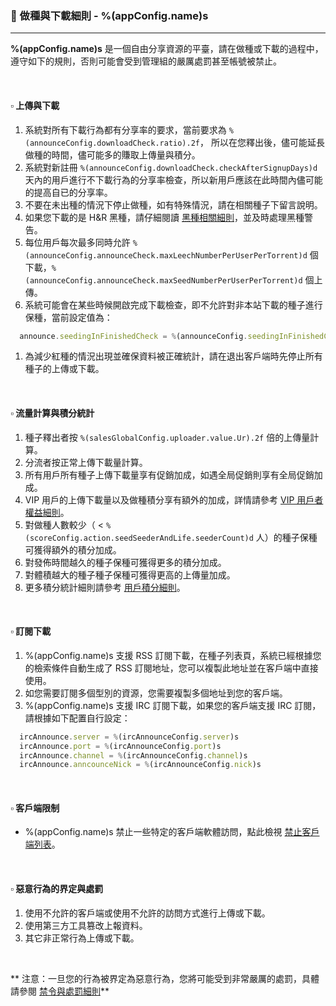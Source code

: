 ### :orange_book: 做種與下載細則 - %(appConfig.name)s
---
**%(appConfig.name)s** 是一個自由分享資源的平臺，請在做種或下載的過程中，遵守如下的規則，否則可能會受到管理組的嚴厲處罰甚至帳號被禁止。

&emsp;

#### :white_small_square: 上傳與下載

1. 系統對所有下載行為都有分享率的要求，當前要求為 `%(announceConfig.downloadCheck.ratio).2f`， 所以在您釋出後，儘可能延長做種的時間，儘可能多的賺取上傳量與積分。
1. 系統對新註冊 `%(announceConfig.downloadCheck.checkAfterSignupDays)d` 天內的用戶進行不下載行為的分享率檢查，所以新用戶應該在此時間內儘可能的提高自已的分享率。
1. 不要在未出種的情況下停止做種，如有特殊情況，請在相關種子下留言說明。
1. 如果您下載的是 H&R 黑種，請仔細閱讀 [黑種相關細則](/about/manual/hnrRules)，並及時處理黑種警告。
1. 每位用戶每次最多同時允許 `%(announceConfig.announceCheck.maxLeechNumberPerUserPerTorrent)d` 個下載，`%(announceConfig.announceCheck.maxSeedNumberPerUserPerTorrent)d` 個上傳。
1. 系統可能會在某些時候開啟完成下載檢查，即不允許對非本站下載的種子進行保種，當前設定值為：
```javascript
  announce.seedingInFinishedCheck = %(announceConfig.seedingInFinishedCheck)s
```
1. 為減少紅種的情況出現並確保資料被正確統計，請在退出客戶端時先停止所有種子的上傳或下載。

&emsp;

#### :white_small_square: 流量計算與積分統計

1. 種子釋出者按 `%(salesGlobalConfig.uploader.value.Ur).2f` 倍的上傳量計算。
1. 分流者按正常上傳下載量計算。
1. 所有用戶所有種子上傳下載量享有促銷加成，如遇全局促銷則享有全局促銷加成。
1. VIP 用戶的上傳下載量以及做種積分享有額外的加成，詳情請參考 [VIP 用戶者權益細則](/about/manual/vipRules)。
1. 對做種人數較少（ < `%(scoreConfig.action.seedSeederAndLife.seederCount)d` 人）的種子保種可獲得額外的積分加成。
1. 對發佈時間越久的種子保種可獲得更多的積分加成。
1. 對體積越大的種子種子保種可獲得更高的上傳量加成。
1. 更多積分統計細則請參考 [用戶積分細則](/about/manual/scoreRules)。

&emsp;

#### :white_small_square: 訂閱下載

1. %(appConfig.name)s 支援 RSS 訂閱下載，在種子列表頁，系統已經根據您的檢索條件自動生成了 RSS 訂閱地址，您可以複製此地址並在客戶端中直接使用。
1. 如您需要訂閱多個型別的資源，您需要複製多個地址到您的客戶端。
1. %(appConfig.name)s 支援 IRC 訂閱下載，如果您的客戶端支援 IRC 訂閱，請根據如下配置自行設定：
```javascript
  ircAnnounce.server = %(ircAnnounceConfig.server)s
  ircAnnounce.port = %(ircAnnounceConfig.port)s
  ircAnnounce.channel = %(ircAnnounceConfig.channel)s
  ircAnnounce.anncounceNick = %(ircAnnounceConfig.nick)s
```

&emsp;

#### :white_small_square: 客戶端限制

* %(appConfig.name)s 禁止一些特定的客戶端軟體訪問，點此檢視 [禁止客戶端列表](/about/black)。

&emsp;

#### :white_small_square: 惡意行為的界定與處罰

1. 使用不允許的客戶端或使用不允許的訪問方式進行上傳或下載。
1. 使用第三方工具篡改上報資料。
1. 其它非正常行為上傳或下載。

&emsp;

<span class="text-danger">** 注意：一旦您的行為被界定為惡意行為，您將可能受到非常嚴厲的處罰，具體請參閱 [禁令與處罰細則](/about/manual/forbidRules)**</span>
